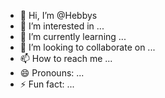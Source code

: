 - 👋 Hi, I’m @Hebbys
- 👀 I’m interested in ...
- 🌱 I’m currently learning ...
- 💞️ I’m looking to collaborate on ...
- 📫 How to reach me ...
- 😄 Pronouns: ...
- ⚡ Fun fact: ...

<!---
Hebbys/Hebbys is a ✨ special ✨ repository because its `README.md` (this file) appears on your GitHub profile.
You can click the Preview link to take a look at your changes.
--->
